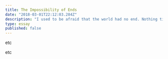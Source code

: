 ```yaml
---
title: The Impossibility of Ends
date: "2018-03-01T22:12:03.284Z"
description: "I used to be afraid that the world had no end. Nothing tidy to wrap everything up. No closure."
type: essay
published: false
---
```



etc

etc